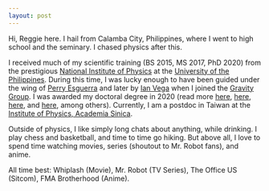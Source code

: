 ```yaml
---
layout: post
---
```


Hi, Reggie here. I hail from Calamba City, Philippines, where I went to high school and the seminary. I chased physics after this.

I received much of my scientific training (BS 2015, MS 2017, PhD 2020) from the prestigious [National Institute of Physics](http://nip.upd.edu.ph/) at the [University of the Philippines](https://upd.edu.ph/).
During this time, I was lucky enough to have been guided under the wing of [Perry Esguerra](http://nip.upd.edu.ph/profiles/jose-perico-esguerra/) and later by [Ian Vega](https://ianvega.wixsite.com/ianvega/about) when I joined the [Gravity Group](https://gravity-nip.github.io/).
I was awarded my doctoral degree in 2020 (read more [here](https://www.flipscience.ph/news/features-news/features/reginald-bernardo-gravitational-physicist/), [here](https://news.abs-cbn.com/spotlight/06/07/20/beyond-einstein-a-young-pinoy-physicist-shines-light-on-black-holes-dark-energy), [here](https://news.abs-cbn.com/ancx/culture/spotlight/06/21/20/the-first-pinoy-gravitational-physicist-on-whats-keeping-scientists-here-from-achieving-greater-heights), and [here](http://davaotoday.com/main/economy/education/a-hope-for-science-community-as-up-alum-becomes-phls-first-gravitational-physicist/), among others).
Currently, I am a postdoc in Taiwan at the [Institute of Physics, Academia Sinica](https://www.phys.sinica.edu.tw/index.php).

Outside of physics, I like simply long chats about anything, while drinking. I play chess and basketball, and time to time go hiking. But above all, I love to spend time watching movies, series (shoutout to Mr. Robot fans), and anime.

All time best: Whiplash (Movie), Mr. Robot (TV Series), The Office US (Sitcom), FMA Brotherhood (Anime).